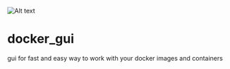 ![Alt text](https://www.google.com/url?sa=i&url=https%3A%2F%2Fwww.clipartmax.com%2Fmiddle%2Fm2i8H7K9d3A0H7b1_ubuntu-logo-clipart-linux-ubuntu-logo-png%2F&psig=AOvVaw2eZucOiFSva5HZx4gq4uiZ&ust=1602833848979000&source=images&cd=vfe&ved=0CAIQjRxqFwoTCMDCiovstuwCFQAAAAAdAAAAABAD)

# docker_gui
gui for fast and easy way to work with your docker images and containers

